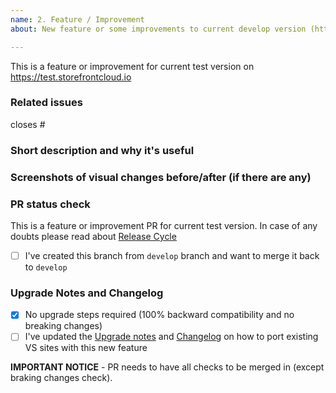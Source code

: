 ```yaml
---
name: 2. Feature / Improvement
about: New feature or some improvements to current develop version (https://test.storefrontcloud.io). This is for branches created from `develop` branch and should be merged back into `develop`.

---
```


This is a feature or improvement for current test version on https://test.storefrontcloud.io

### Related issues
<!--  Put related issue number. -->

closes #

### Short description and why it's useful
<!-- describe in a few words what is this Pull Request changing and why it's useful -->



### Screenshots of visual changes before/after (if there are any)
<!-- if you made any changes in the UI layer please provide before/after screenshots -->



### PR status check
This is a feature or improvement PR for current test version. In case of any doubts please read about [Release Cycle](https://docs.vuestorefront.io/guide/basics/release-cycle.html)

- [ ] I've created this branch from `develop` branch and want to merge it back to `develop`

### Upgrade Notes and Changelog

- [x] No upgrade steps required (100% backward compatibility and no breaking changes)
- [ ] I've updated the [Upgrade notes](https://github.com/DivanteLtd/vue-storefront/blob/develop/doc/Upgrade%20notes.md) and [Changelog](https://github.com/DivanteLtd/vue-storefront/blob/develop/CHANGELOG.md) on how to port existing VS sites with this new feature

**IMPORTANT NOTICE** - PR needs to have all checks to be merged in (except braking changes check).